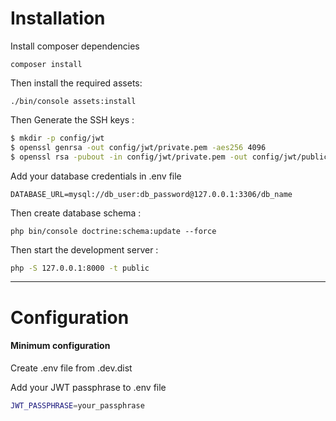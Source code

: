 Installation
============

Install composer dependencies

```shell
composer install
```

Then install the required assets:

    ./bin/console assets:install

Then Generate the SSH keys :

``` bash
$ mkdir -p config/jwt
$ openssl genrsa -out config/jwt/private.pem -aes256 4096
$ openssl rsa -pubout -in config/jwt/private.pem -out config/jwt/public.pem
```

Add your database credentials in .env file

```shell
DATABASE_URL=mysql://db_user:db_password@127.0.0.1:3306/db_name
```

Then create database schema :
```shell
php bin/console doctrine:schema:update --force
```

Then start the development server :

``` bash
php -S 127.0.0.1:8000 -t public
```
___________________

Configuration
=============

#### Minimum configuration

Create .env file from .dev.dist 

Add your JWT passphrase to .env file 

``` bash
JWT_PASSPHRASE=your_passphrase
```

